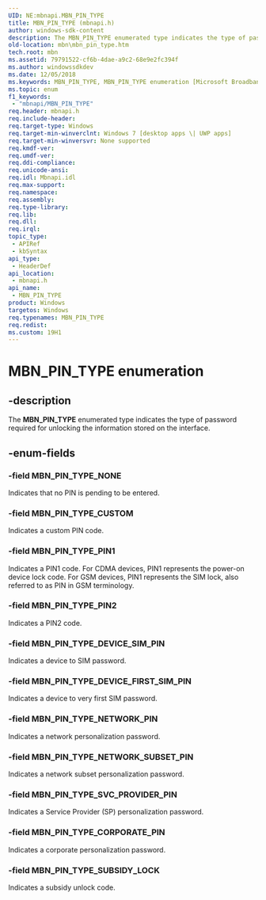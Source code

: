 ```yaml
---
UID: NE:mbnapi.MBN_PIN_TYPE
title: MBN_PIN_TYPE (mbnapi.h)
author: windows-sdk-content
description: The MBN_PIN_TYPE enumerated type indicates the type of password required for unlocking the information stored on the interface.
old-location: mbn\mbn_pin_type.htm
tech.root: mbn
ms.assetid: 79791522-cf6b-4dae-a9c2-68e9e2fc394f
ms.author: windowssdkdev
ms.date: 12/05/2018
ms.keywords: MBN_PIN_TYPE, MBN_PIN_TYPE enumeration [Microsoft Broadband Networks], MBN_PIN_TYPE_CORPORATE_PIN, MBN_PIN_TYPE_CUSTOM, MBN_PIN_TYPE_DEVICE_FIRST_SIM_PIN, MBN_PIN_TYPE_DEVICE_SIM_PIN, MBN_PIN_TYPE_NETWORK_PIN, MBN_PIN_TYPE_NETWORK_SUBSET_PIN, MBN_PIN_TYPE_NONE, MBN_PIN_TYPE_PIN1, MBN_PIN_TYPE_PIN2, MBN_PIN_TYPE_SUBSIDY_LOCK, MBN_PIN_TYPE_SVC_PROVIDER_PIN, mbn.mbn_pin_type, mbnapi/MBN_PIN_TYPE, mbnapi/MBN_PIN_TYPE_CORPORATE_PIN, mbnapi/MBN_PIN_TYPE_CUSTOM, mbnapi/MBN_PIN_TYPE_DEVICE_FIRST_SIM_PIN, mbnapi/MBN_PIN_TYPE_DEVICE_SIM_PIN, mbnapi/MBN_PIN_TYPE_NETWORK_PIN, mbnapi/MBN_PIN_TYPE_NETWORK_SUBSET_PIN, mbnapi/MBN_PIN_TYPE_NONE, mbnapi/MBN_PIN_TYPE_PIN1, mbnapi/MBN_PIN_TYPE_PIN2, mbnapi/MBN_PIN_TYPE_SUBSIDY_LOCK, mbnapi/MBN_PIN_TYPE_SVC_PROVIDER_PIN
ms.topic: enum
f1_keywords: 
 - "mbnapi/MBN_PIN_TYPE"
req.header: mbnapi.h
req.include-header: 
req.target-type: Windows
req.target-min-winverclnt: Windows 7 [desktop apps \| UWP apps]
req.target-min-winversvr: None supported
req.kmdf-ver: 
req.umdf-ver: 
req.ddi-compliance: 
req.unicode-ansi: 
req.idl: Mbnapi.idl
req.max-support: 
req.namespace: 
req.assembly: 
req.type-library: 
req.lib: 
req.dll: 
req.irql: 
topic_type:
 - APIRef
 - kbSyntax
api_type:
 - HeaderDef
api_location:
 - mbnapi.h
api_name:
 - MBN_PIN_TYPE
product: Windows
targetos: Windows
req.typenames: MBN_PIN_TYPE
req.redist: 
ms.custom: 19H1
---
```


# MBN_PIN_TYPE enumeration


## -description


The <b>MBN_PIN_TYPE</b> enumerated type indicates the type of password required for unlocking the information stored on the interface.


## -enum-fields




### -field MBN_PIN_TYPE_NONE

Indicates that no PIN is pending to be entered.


### -field MBN_PIN_TYPE_CUSTOM

Indicates a custom PIN code.


### -field MBN_PIN_TYPE_PIN1

Indicates a PIN1 code.  For CDMA devices, PIN1 represents the power-on device lock code.  For GSM devices, PIN1 represents the SIM lock, also referred to  as PIN in GSM terminology.


### -field MBN_PIN_TYPE_PIN2

Indicates a PIN2 code.


### -field MBN_PIN_TYPE_DEVICE_SIM_PIN

Indicates a device to SIM password.


### -field MBN_PIN_TYPE_DEVICE_FIRST_SIM_PIN

Indicates a device to very first SIM password.


### -field MBN_PIN_TYPE_NETWORK_PIN

Indicates a network personalization password.


### -field MBN_PIN_TYPE_NETWORK_SUBSET_PIN

Indicates a network subset personalization password.


### -field MBN_PIN_TYPE_SVC_PROVIDER_PIN

Indicates a Service Provider (SP) personalization password.


### -field MBN_PIN_TYPE_CORPORATE_PIN

Indicates a corporate personalization password.


### -field MBN_PIN_TYPE_SUBSIDY_LOCK

Indicates a subsidy unlock code.

